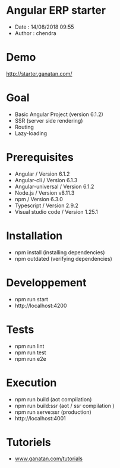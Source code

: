 # Angular ERP starter
- Date : 14/08/2018 09:55
- Author : chendra

# Demo
http://starter.ganatan.com/

# Goal
- Basic Angular Project (version 6.1.2)
- SSR (server side rendering)
- Routing
- Lazy-loading


# Prerequisites
- Angular / Version 6.1.2
- Angular-cli / Version 6.1.3
- Angular-universal / Version 6.1.2
- Node.js / Version v8.11.3
- npm / Version 6.3.0
- Typescript / Version 2.9.2
- Visual studio code / Version 1.25.1

# Installation
- npm install (installing dependencies)
- npm outdated (verifying dependencies)

# Developpement
- npm run start
- http://localhost:4200

# Tests
- npm run lint
- npm run test
- npm run e2e

# Execution
- npm run build (aot compilation)
- npm run build:ssr (aot / ssr compilation )
- npm run serve:ssr (production)
- http://localhost:4001

# Tutoriels
- www.ganatan.com/tutorials
